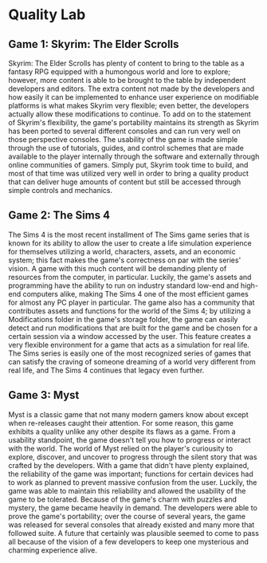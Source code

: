 # Quality Lab

## Game 1: Skyrim: The Elder Scrolls

Skyrim: The Elder Scrolls has plenty of content to bring to the table as a fantasy RPG equipped with a humongous world and lore to explore; however, more content is able to be brought to the table by independent developers and editors. The extra content not made by the developers and how easily it can be implemented to enhance user experience on modifiable platforms is what makes Skyrim very flexible; even better, the developers actually allow these modifications to continue. To add on to the statement of Skyrim's flexibility, the game's portability maintains its strength as Skyrim has been ported to several different consoles and can run very well on those perspective consoles. The usability of the game is made simple through the use of tutorials, guides, and control schemes that are made available to the player internally through the software and externally through online communities of gamers. Simply put, Skyrim took time to build, and most of that time was utilized very well in order to bring a quality product that can deliver huge amounts of content but still be accessed through simple controls and mechanics.

## Game 2: The Sims 4

The Sims 4 is the most recent installment of The Sims game series that is known for its ability to allow the user to create a life simulation experience for themselves utilizing a world, characters, assets, and an economic system; this fact makes the game's correctness on par with the series' vision. A game with this much content will be demanding plenty of resources from the computer, in particular. Luckily, the game's assets and programming have the ability to run on industry standard low-end and high-end computers alike, making The Sims 4 one of the most efficient games for almost any PC player in particular. The game also has a community that contributes assets and functions for the world of the Sims 4; by utilizing a Modifications folder in the game's storage folder, the game can easily detect and run modifications that are built for the game and be chosen for a certain session via a window accessed by the user. This feature creates a very flexible environment for a game that acts as a simulation for real life. The Sims series is easily one of the most recognized series of games that can satisfy the craving of someone dreaming of a world very different from real life, and The Sims 4 continues that legacy even further.

## Game 3: Myst

Myst is a classic game that not many modern gamers know about except when re-releases caught their attention. For some reason, this game exhibits a quality unlike any other despite its flaws as a game. From a usability standpoint, the game doesn't tell you how to progress or interact with the world. The world of Myst relied on the player's curiousity to explore, discover, and uncover to progress through the silent story that was crafted by the developers. With a game that didn't have plenty explained, the reliability of the game was important; functions for certain devices had to work as planned to prevent massive confusion from the user. Luckily, the game was able to maintain this reliability and allowed the usability of the game to be tolerated. Because of the game's charm with puzzles and mystery, the game became heavily in demand. The developers were able to prove the game's portability; over the course of several years, the game was released for several consoles that already existed and many more that followed suite. A future that certainly was plausible seemed to come to pass all because of the vision of a few developers to keep one mysterious and charming experience alive.

